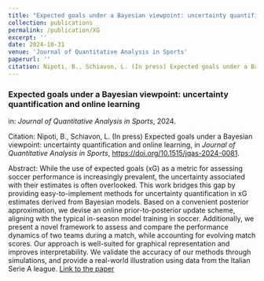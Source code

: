 ```yaml
---
title: "Expected goals under a Bayesian viewpoint: uncertainty quantification and online learning"
collection: publications
permalink: /publication/XG
excerpt: ''
date: 2024-10-31
venue: 'Journal of Quantitative Analysis in Sports'
paperurl: ''
citation: Nipoti, B., Schiavon, L. (In press) Expected goals under a Bayesian viewpoint: uncertainty quantification and online learning, in <i>Journal of Quantitative Analysis in Sports</i>, https://doi.org/10.1515/jqas-2024-0081.
---
```



### Expected goals under a Bayesian viewpoint: uncertainty quantification and online learning
in: _Journal of Quantitative Analysis in Sports_, 2024.

Citation: Nipoti, B., Schiavon, L. (In press) Expected goals under a Bayesian viewpoint: uncertainty quantification and online learning, in <i>Journal of Quantitative Analysis in Sports</i>, https://doi.org/10.1515/jqas-2024-0081.

Abstract: While the use of expected goals (xG) as a metric for assessing soccer performance is increasingly
prevalent, the uncertainty associated with their estimates is often overlooked. This work bridges this gap by providing easy-to-implement methods for uncertainty quantification in xG estimates derived from
Bayesian models. Based on a convenient posterior approximation, we devise an online prior-to-posterior update scheme, aligning with the typical in-season model training in soccer. Additionally, we present a
novel framework to assess and compare the performance dynamics of two teams during a match, while accounting for evolving match scores. Our approach is well-suited for graphical representation and improves
interpretability. We validate the accuracy of our methods through simulations, and provide a real-world illustration using data from the Italian Serie A league.
[Link to the paper](https://www.degruyter.com/document/doi/10.1515/jqas-2024-0081/html)

